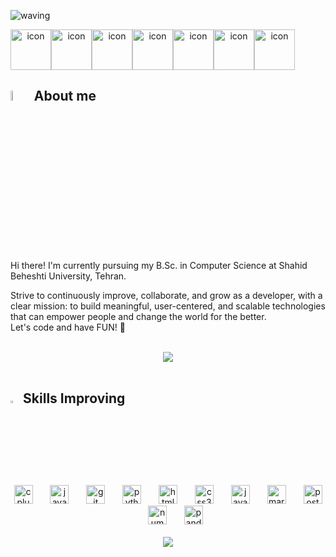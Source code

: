![waving](https://capsule-render.vercel.app/api?type=blur&height=300&color=gradient&text=Welcom%20to%20My%20%20GitHub&textBg=false&descAlign=82&descAlignY=84&fontAlignY=50&fontAlign=50&animation=twinkling)

<div align= "center" style="display: flex; align-items: flex-start;"><img src="https://techstack-generator.vercel.app/cpp-icon.svg" alt="icon" width="65" height="65" /><img src="https://techstack-generator.vercel.app/java-icon.svg" alt="icon" width="65" height="65" /><img src="https://techstack-generator.vercel.app/python-icon.svg" alt="icon" width="65" height="65" /><img src="https://techstack-generator.vercel.app/js-icon.svg" alt="icon" width="65" height="65" /><img src="https://techstack-generator.vercel.app/react-icon.svg" alt="icon" width="65" height="65" /><img src="https://techstack-generator.vercel.app/github-icon.svg" alt="icon" width="65" height="65" /><img src="https://techstack-generator.vercel.app/prettier-icon.svg" alt="icon" width="65" height="65" /></div>

<!--
## <img src="https://media.tenor.com/2uyENRmiUt0AAAAC/coding.gif" width="6%" /> About me
## <img src="https://media.tenor.com/whhYqgxBa3YAAAAC/anime-coding.gif" width="6%" /> About me
-->
## <img src = "https://i.pinimg.com/originals/3f/7e/4e/3f7e4eff7c96e9fe4b8b4b1ff3f7bdb5.gif" width = 6.5%> About me

Hi there!
I'm currently pursuing my B.Sc. in Computer Science at Shahid Beheshti University, Tehran. 

Strive to continuously improve, collaborate, and grow as a developer, with a clear mission: to build meaningful, user-centered, and scalable technologies that can empower people and change the world for the better.  
Let's code and have FUN! 🚀




<br>
<div align="center">
    <img src="https://user-images.githubusercontent.com/73097560/115834477-dbab4500-a447-11eb-908a-139a6edaec5c.gif" />
  
</div>
<br>

## <img src="https://media2.giphy.com/media/QssGEmpkyEOhBCb7e1/giphy.gif?cid=ecf05e47a0n3gi1bfqntqmob8g9aid1oyj2wr3ds3mg700bl&rid=giphy.gif" width ="3%"> Skills Improving

<div align="center">
  <img src="https://cdn.simpleicons.org/c++/00599C" height="30" alt="cplusplus logo"  />
  <img width="20" />
  <img src="https://cdn.jsdelivr.net/gh/devicons/devicon/icons/java/java-original.svg" height="30" alt="java logo"  />
  <img width="20" />
  <img src="https://cdn.simpleicons.org/git/F05032" height="30" alt="git logo"  />
  <img width="20" />
  <img src="https://cdn.jsdelivr.net/gh/devicons/devicon/icons/python/python-original.svg" height="30" alt="python logo"  />
  <img width="20" />
  <!-- <img src="https://cdn.simpleicons.org/django/092E20" height="30" alt="django logo"  />
  <img width="20" /> -->
  <img src="https://cdn.simpleicons.org/html5/E34F26" height="30" alt="html5 logo"  />
  <img width="20" />
  <img src="https://cdn.simpleicons.org/css3/1572B6" height="30" alt="css3 logo"  />
  <img width="20" />
  <img src="https://cdn.simpleicons.org/javascript/F7DF1E" height="30" alt="javascript logo" />
  <img width="20" />
  <!-- <img src="https://skillicons.dev/icons?i=ps" height="30" alt="adobephotoshop logo"  />
  <img width="20" /> 
  <img src="https://skillicons.dev/icons?i=ai" height="30" alt="adobeillustrator logo"  />
  <img width="20" />
  <img src="https://cdn.simpleicons.org/blender/F5792A" height="30" alt="blender logo"  />
  <img width="20" />
  <img src="https://cdn.jsdelivr.net/gh/devicons/devicon/icons/matlab/matlab-original.svg" height="30" alt="matlab logo"  />
  <img width="20" /> -->
  <img src="https://cdn.simpleicons.org/markdown/000000" height="30" alt="markdown logo"  />
  <img width="20" />
 
  <!-- <img src="https://cdn.simpleicons.org/lua/2C2D72" height="30" alt="lua logo"  />
  <img width="20" />
  <img src="https://cdn.simpleicons.org/mysql/4479A1" height="30" alt="mysql logo"  />
  <img width="20" />
  <img src="https://cdn.simpleicons.org/mongodb/47A248" height="30" alt="mongodb logo"/>
  <img width="20" /> -->
  <img src="https://cdn.simpleicons.org/postgresql/4169E1" height="30" alt="postgresql logo"  />
  <img width="20" />
  <img src="https://cdn.simpleicons.org/numpy/013243" height="30" alt="numpy logo"  />
  <img width="20" />
  <img src="https://cdn.jsdelivr.net/gh/devicons/devicon/icons/pandas/pandas-original.svg" height="30" alt="pandas logo"  />
</div>


<br>
<div align="center">
    <img src="https://user-images.githubusercontent.com/73097560/115834477-dbab4500-a447-11eb-908a-139a6edaec5c.gif" />
  
</div>
<br>


